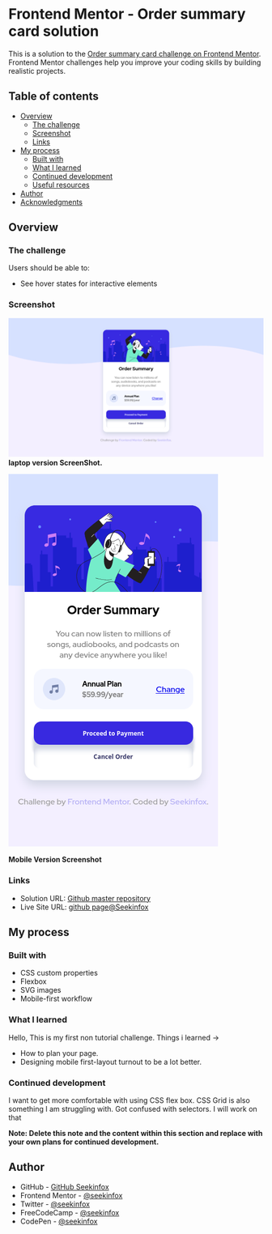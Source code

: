 # Frontend Mentor - Order summary card solution

This is a solution to the [Order summary card challenge on Frontend Mentor](https://www.frontendmentor.io/challenges/order-summary-component-QlPmajDUj). Frontend Mentor challenges help you improve your coding skills by building realistic projects. 

## Table of contents

- [Overview](#overview)
  - [The challenge](#the-challenge)
  - [Screenshot](#screenshot)
  - [Links](#links)
- [My process](#my-process)
  - [Built with](#built-with)
  - [What I learned](#what-i-learned)
  - [Continued development](#continued-development)
  - [Useful resources](#useful-resources)
- [Author](#author)
- [Acknowledgments](#acknowledgments)



## Overview

### The challenge

Users should be able to:

- See hover states for interactive elements

### Screenshot

![Scrrenshot Desktop version ](https://raw.githubusercontent.com/seekinfox/Order-summary-component/master/Screenshot_2021-08-22%20Frontend%20Mentor%20Order%20summary%20card(1).png)
**laptop version ScreenShot.**

![Screenshot_2021-08-22 Frontend Mentor Order summary card|281x500](https://raw.githubusercontent.com/seekinfox/Order-summary-component/master/Screenshot_2021-08-22%20Frontend%20Mentor%20Order%20summary%20card.png)

**Mobile Version Screenshot**



### Links

- Solution URL: [Github master repository ](https://github.com/seekinfox/Order-summary-component/tree/master)
- Live Site URL: [github page@Seekinfox](https://seekinfox.github.io/Order-summary-component/)

## My process

### Built with


- CSS custom properties
- Flexbox
- SVG images
- Mobile-first workflow



### What I learned

Hello, This is my first non tutorial challenge. 
Things i learned -> 
* How to plan your page.
* Designing mobile first-layout turnout to be a lot better.



### Continued development

I want to get more comfortable with using CSS flex box. CSS Grid is also something I am struggling with.
Got confused with selectors.
I will work on that 

**Note: Delete this note and the content within this section and replace with your own plans for continued development.**


## Author

- GitHub - [GitHub Seekinfox](https://github.com/seekinfox)
- Frontend Mentor - [@seekinfox](https://www.frontendmentor.io/profile/seekinfox)
- Twitter - [@seekinfox](https://www.twitter.com/seekinfox)
- FreeCodeCamp - [@seekinfox](https://www.freecodecamp.org/seekinfox)
- CodePen - [@seekinfox](https://codepen.io/seekinfox)
